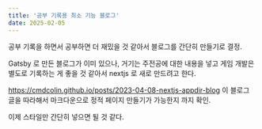 ```yaml
---
title: '공부 기록용 최소 기능 블로그'
date: 2025-02-05
---
```


공부 기록을 하면서 공부하면 더 재밌을 것 같아서 블로그를 간단히 만들기로 결정.

Gatsby 로 만든 블로그가 이미 있으나, 거기는 주전공에 대한 내용을 넣고 게임 개발은 별도로 기록하는 게 좋을 것 같아서 nextjs 로 새로 만드려고 한다.

https://cmdcolin.github.io/posts/2023-04-08-nextjs-appdir-blog 이 블로그 글을 따라해서 마크다운으로 정적 페이지 만들기가 가능한지 까지 확인.

이제 스타일만 간단히 넣으면 될 것 같다.